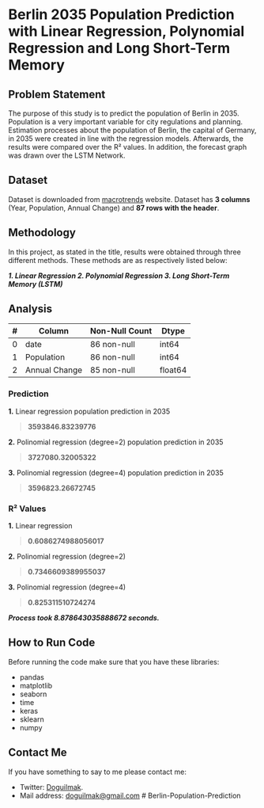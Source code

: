 
# Berlin 2035 Population Prediction with Linear Regression, Polynomial Regression and Long Short-Term Memory

## Problem Statement

The purpose of this study is to predict the population of Berlin in 2035. Population is a very important variable for city regulations and planning. Estimation processes about the population of Berlin, the capital of Germany, in 2035 were created in line with the regression models. Afterwards, the results were compared over the R² values. In addition, the forecast graph was drawn over the LSTM Network.

## Dataset

Dataset is downloaded from [macrotrends](https://www.macrotrends.net/cities/204296/berlin/population) website. Dataset has **3 columns** (Year, Population,  Annual Change) and **87 rows with the header**.

## Methodology

In this project, as stated in the title, results were obtained through three different methods. These methods are as respectively listed below:

 ***1. Linear Regression
 2. Polynomial Regression
 3. Long Short-Term Memory (LSTM)***

## Analysis

| # | Column | Non-Null Count | Dtype |
|--|--|--|--|
| 0 | date | 86 non-null | int64
| 1 | Population | 86 non-null | int64
| 2 | Annual Change | 85 non-null | float64

### Prediction

 **1.** Linear regression population prediction in 2035
 
 > **3593846.83239776**

 **2.** Polinomial regression (degree=2) population prediction in 2035
 
 > **3727080.32005322**

 **3.** Polinomial regression (degree=4) population prediction in 2035
 
 > **3596823.26672745**

### R² Values

 **1.** Linear regression
 
 > **0.6086274988056017**

 **2.** Polinomial regression (degree=2)
 
 > **0.7346609389955037**

 **3.** Polinomial regression (degree=4)
 
 > **0.825311510724274**

***Process took 8.878643035888672 seconds.***

## How to Run Code

Before running the code make sure that you have these libraries:

 - pandas 
 - matplotlib
 - seaborn
 - time
 - keras
 - sklearn
 - numpy
    
## Contact Me

If you have something to say to me please contact me: 

 - Twitter: [Doguilmak](https://twitter.com/Doguilmak).  
 - Mail address: doguilmak@gmail.com
 #   B e r l i n - P o p u l a t i o n - P r e d i c t i o n  
 